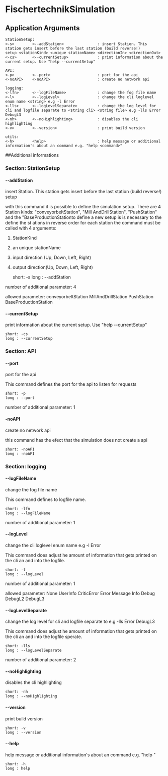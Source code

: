 # FischertechnikSimulation
## Application Arguments

    StationSetup:
    <-s>        <--addStation>               : insert Station. This station gets insert before the last station (build reverse!)
    setup <stationKind> <unique stationName> <directionIn> <directionOut>
    <-cs>       <--currentSetup>             : print information about the current setup. Use "help --currentSetup"
    
    API:
    <-p>        <--port>                     : port for the api
    <-noAPI>    <-noAPI>                     : create no network api
    
    logging:
    <-lfn>      <--logFileName>              : change the fog file name
    <-l>        <--logLevel>                 : change the cli loglevel enum name <string> e.g -l Error
    <-lls>      <--logLevelSeparate>         : change the log level for cli and logfile separate to <string cli> <string file> e.g -lls Error DebugL3
    <-nh>       <--noHighlighting>           : disables the cli highlighting
    <-v>        <--version>                  : print build version
    
    utils:
    <-h>        <help>                       : help message or additional information's about an command e.g. "help <command>"


##Additional informations
### Section: StationSetup
#### --addStation
insert Station. This station gets insert before the last station (build reverse!)
setup <stationKind> <unique stationName> <directionIn> <directio
nOut>

with this command it is possible to define the simulation setup. There are 4 Station kinds: "conveyorbeltStation", "Mill
AndDrillStation", "PushStation" and the "BaseProductionStationto define a new setup is is necessary to the define the st
ations in reverse order for each station the command must be called with 4 arguments:
1. StationKind
2. an unique stationName
3. input direction (Up, Down, Left, Right)
4. output direction(Up, Down, Left, Right)


    short: -s
    long : --addStation

number of additional parameter: 4

allowed parameter:  conveyorbeltStation MillAndDrillStation PushStation BaseProductionStation
#### --currentSetup
print information about the current setup. Use "help --currentSetup"



    short: -cs
    long : --currentSetup

### Section: API
#### --port
port for the api

This command defines the port for the api to listen for requests

    short: -p
    long : --port

number of additional parameter: 1

#### -noAPI
create no network api

this command has the efect that the simulation does not create a api

    short: -noAPI
    long : -noAPI

### Section: logging
#### --logFileName
change the fog file name

This command defines to logfile name.

    short: -lfn
    long : --logFileName

number of additional parameter: 1

#### --logLevel
change the cli loglevel enum name <string> e.g -l Error

This command does adjust he amount of information that gets printed on the cli an and into the logfile.

    short: -l
    long : --logLevel

number of additional parameter: 1

allowed parameter:  None UserInfo CriticError Error Message Info Debug DebugL2 DebugL3
#### --logLevelSeparate
change the log level for cli and logfile separate to <string cli> <string file> e.g -lls Error DebugL3

This command does adjust he amount of information that gets printed on the cli an and into the logfile sperate.

    short: -lls
    long : --logLevelSeparate

number of additional parameter: 2

#### --noHighlighting
disables the cli highlighting



    short: -nh
    long : --noHighlighting

#### --version
print build version



    short: -v
    long : --version


#### --help
help message or additional information's about an command e.g. "help <command>"



    short: -h 
    long : help 